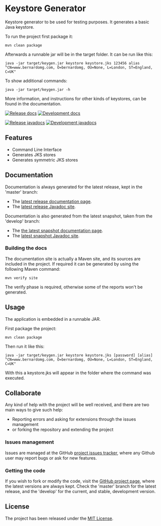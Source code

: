 # Keystore Generator

Keystore generator to be used for testing purposes. It generates a basic Java keystore.

To run the project first package it:

```
mvn clean package
```

Afterwards a runnable jar will be in the target folder. It can be run like this:

```
java -jar target/keygen.jar keystore keystore.jks 123456 alias "CN=www.bernardomg.com, O=bernardomg, OU=None, L=London, ST=England, C=UK"
```

To show additional commands:

```
java -jar target/keygen.jar -h
```

More information, and instructions for other kinds of keystores, can be found in the documentation.

[![Release docs](https://img.shields.io/badge/docs-release-blue.svg)][site-release]
[![Development docs](https://img.shields.io/badge/docs-develop-blue.svg)][site-develop]

[![Release javadocs](https://img.shields.io/badge/javadocs-release-blue.svg)][javadoc-release]
[![Development javadocs](https://img.shields.io/badge/javadocs-develop-blue.svg)][javadoc-develop]

## Features

- Command Line Interface
- Generates JKS stores
- Generates symmetric JKS stores

## Documentation

Documentation is always generated for the latest release, kept in the 'master' branch:

- The [latest release documentation page][site-release].
- The [latest release Javadoc site][javadoc-release].

Documentation is also generated from the latest snapshot, taken from the 'develop' branch:

- The [the latest snapshot documentation page][site-develop].
- The [latest snapshot Javadoc site][javadoc-develop].

### Building the docs

The documentation site is actually a Maven site, and its sources are included in the project. If required it can be generated by using the following Maven command:

```
mvn verify site
```

The verify phase is required, otherwise some of the reports won't be generated.

## Usage

The application is embedded in a runnable JAR.

First package the project:

```
mvn clean package
```

Then run it like this:

```
java -jar target/keygen.jar keystore keystore.jks [password] [alias] "CN=www.bernardomg.com, O=bernardomg, OU=None, L=London, ST=England, C=UK"
```

With this a keystore.jks will appear in the folder where the command was executed.

## Collaborate

Any kind of help with the project will be well received, and there are two main ways to give such help:

- Reporting errors and asking for extensions through the issues management
- or forking the repository and extending the project

### Issues management

Issues are managed at the GitHub [project issues tracker][issues], where any Github user may report bugs or ask for new features.

### Getting the code

If you wish to fork or modify the code, visit the [GitHub project page][scm], where the latest versions are always kept. Check the 'master' branch for the latest release, and the 'develop' for the current, and stable, development version.

## License

The project has been released under the [MIT License][license].

[issues]: https://github.com/bernardo-mg/keystore-generator/issues
[javadoc-develop]: https://docs.bernardomg.com/development/maven/keystore-generator/apidocs
[javadoc-release]: https://docs.bernardomg.com/maven/keystore-generator/apidocs
[license]: http://www.opensource.org/licenses/mit-license.php
[scm]: https://github.com/bernardo-mg/keystore-generator
[site-develop]: https://docs.bernardomg.com/development/maven/keystore-generator
[site-release]: https://docs.bernardomg.com/maven/keystore-generator
